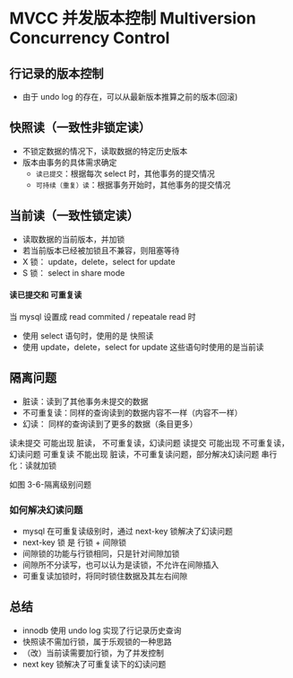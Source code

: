 # MVCC 并发版本控制 Multiversion Concurrency Control

## 行记录的版本控制

- 由于 undo log 的存在，可以从最新版本推算之前的版本(回滚)

## 快照读（一致性非锁定读）

- 不锁定数据的情况下，读取数据的特定历史版本
- 版本由事务的具体需求确定
  - `读已提交`：根据每次 select 时，其他事务的提交情况
  - `可持续（重复）读`：根据事务开始时，其他事务的提交情况

## 当前读（一致性锁定读）

- 读取数据的当前版本，并加锁
- 若当前版本已经被加锁且不兼容，则阻塞等待
- X 锁： update，delete，select for update
- S 锁： select in share mode

#### 读已提交和 可重复读

当 mysql 设置成 read commited / repeatale read 时

- 使用 select 语句时，使用的是 快照读
- 使用 update，delete，select for update 这些语句时使用的是当前读

## 隔离问题

- 脏读：读到了其他事务未提交的数据
- 不可重复读：同样的查询读到的数据内容不一样（内容不一样）
- 幻读： 同样的查询读到了更多的数据（条目更多）

读未提交 可能出现 脏读， 不可重复读，幻读问题
读提交 可能出现 不可重复读，幻读问题
可重复读 不能出现 脏读，不可重复读问题，部分解决幻读问题
串行化：读就加锁

如图 3-6-隔离级别问题

### 如何解决幻读问题

- mysql 在可重复读级别时，通过 next-key 锁解决了幻读问题
- next-key 锁 是 行锁 + 间隙锁
- 间隙锁的功能与行锁相同，只是针对间隙加锁
- 间隙所不分读写，也可以认为是读锁，不允许在间隙插入
- 可重复读加锁时，将同时锁住数据及其左右间隙

## 总结

- innodb 使用 undo log 实现了行记录历史查询
- 快照读不需加行锁，属于乐观锁的一种思路
- （改）当前读需要加行锁，为了并发控制
- next key 锁解决了可重复读下的幻读问题
